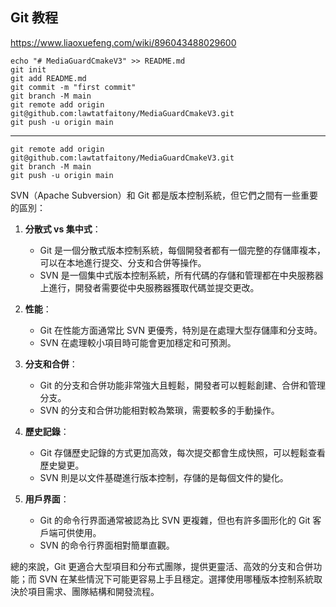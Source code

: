 ##  

## Git 教程

https://www.liaoxuefeng.com/wiki/896043488029600



```
echo "# MediaGuardCmakeV3" >> README.md
git init
git add README.md
git commit -m "first commit"
git branch -M main
git remote add origin git@github.com:lawtatfaitony/MediaGuardCmakeV3.git
git push -u origin main
```

----------------------------------------------------------------------------------------------------------------------------------------------------------------------------------------------------------------------------

```
git remote add origin git@github.com:lawtatfaitony/MediaGuardCmakeV3.git
git branch -M main
git push -u origin main
```

SVN（Apache Subversion）和 Git 都是版本控制系統，但它們之間有一些重要的區別：

1. **分散式 vs 集中式**：
   - Git 是一個分散式版本控制系統，每個開發者都有一個完整的存儲庫複本，可以在本地進行提交、分支和合併等操作。
   - SVN 是一個集中式版本控制系統，所有代碼的存儲和管理都在中央服務器上進行，開發者需要從中央服務器獲取代碼並提交更改。

2. **性能**：
   - Git 在性能方面通常比 SVN 更優秀，特別是在處理大型存儲庫和分支時。
   - SVN 在處理較小項目時可能會更加穩定和可預測。

3. **分支和合併**：
   - Git 的分支和合併功能非常強大且輕鬆，開發者可以輕鬆創建、合併和管理分支。
   - SVN 的分支和合併功能相對較為繁瑣，需要較多的手動操作。

4. **歷史記錄**：
   - Git 存儲歷史記錄的方式更加高效，每次提交都會生成快照，可以輕鬆查看歷史變更。
   - SVN 則是以文件基礎進行版本控制，存儲的是每個文件的變化。

5. **用戶界面**：
   - Git 的命令行界面通常被認為比 SVN 更複雜，但也有許多圖形化的 Git 客戶端可供使用。
   - SVN 的命令行界面相對簡單直觀。

總的來說，Git 更適合大型項目和分布式團隊，提供更靈活、高效的分支和合併功能；而 SVN 在某些情況下可能更容易上手且穩定。選擇使用哪種版本控制系統取決於項目需求、團隊結構和開發流程。